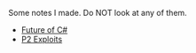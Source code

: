 Some notes I made. Do NOT look at any of them.

- [Future of C#](csharp.md)
- [P2 Exploits](glitches.md)